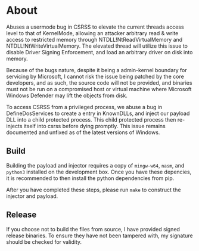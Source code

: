 # About

Abuses a usermode bug in CSRSS to elevate the current threads access level to that of KernelMode, allowing an attacker arbitrary read & write access to restricted memory through NTDLL!NtReadVirtualMemory and NTDLL!NtWriteVirtualMemory. The elevated thread will utilize this issue to disable Driver Signing Enforcement, and load an arbitrary driver on disk into memory.

Because of the bugs nature, despite it being a admin-kernel boundary for servicing by Microsoft, I cannot risk the issue being patched by the core developers, and as such, the source code will not be provided, and binaries must not be run on a compromised host or virtual machine where Microsoft Windows Defender may lift the objects from disk.

To access CSRSS from a privileged process, we abuse a bug in DefineDosServices to create a entry in KnownDLLs, and inject our payload DLL into a child protected process. This child protected process then re-injects itself into csrss before dying promptly. This issue remains documented and unfixed as of the latest versions of Windows.

## Build

Building the payload and injector requires a copy of `mingw-w64`, `nasm`, and `python3` installed on the development box. Once you have these depencies, it is recommended to then install the python dependencies from pip.

After you have completed these steps, please run `make` to construct the injector and payload.

## Release

If you choose not to build the files from source, I have provided signed release binaries. To ensure they have not been tampered with, my signature should be checked for validity.